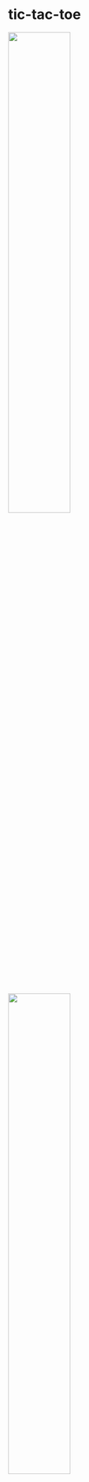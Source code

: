 # tic-tac-toe
<img src="https://user-images.githubusercontent.com/78358092/222948393-66aa4280-efcc-47a0-ac30-32c3a08fa1fd.png" width="50%">
<img src="https://user-images.githubusercontent.com/78358092/222948509-f8ffba06-1a67-4fbe-a768-7d64d976c0eb.png" width="50%">
<img src="https://user-images.githubusercontent.com/78358092/222948518-85ec79c8-d02f-4d2b-a857-da138bdfc8cf.png" width="50%">

## 機能
- Tic-Tac-Toeの実装
- 一人対戦とCPU対戦を選択できるようにモード選択画面を作成
- ゲームプレイ中にボードをリセットできる機能を作成

## URL
- https://teamdev-green-recursion.github.io/tic-tac-toe/
